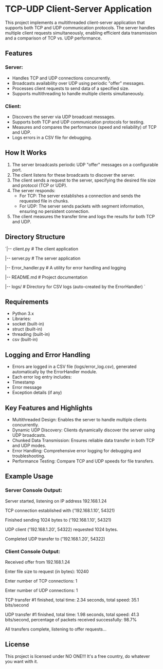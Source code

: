 # TCP-UDP Client-Server Application
This project implements a multithreaded client-server application that supports both TCP and UDP communication protocols. The server handles multiple client requests simultaneously, enabling efficient data transmission and a comparison of TCP vs. UDP performance.

## Features
### Server:

* Handles TCP and UDP connections concurrently.
* Broadcasts availability over UDP using periodic "offer" messages.
* Processes client requests to send data of a specified size.
* Supports multithreading to handle multiple clients simultaneously.
### Client:

* Discovers the server via UDP broadcast messages.
* Supports both TCP and UDP communication protocols for testing.
* Measures and compares the performance (speed and reliability) of TCP and UDP.
* Logs errors in a CSV file for debugging.


## How It Works
1. The server broadcasts periodic UDP "offer" messages on a configurable port.
2. The client listens for these broadcasts to discover the server.
3. The client sends a request to the server, specifying the desired file size and protocol (TCP or UDP).
4. The server responds:
   * For TCP: The server establishes a connection and sends the requested file in chunks.
   * For UDP: The server sends packets with segment information, ensuring no persistent connection.
5. The client measures the transfer time and logs the results for both TCP and UDP.

## Directory Structure
`|-- client.py        # The client application

|-- server.py        # The server application

|-- Error_handler.py # A utility for error handling and logging

|-- README.md        # Project documentation

|-- logs/            # Directory for CSV logs (auto-created by the ErrorHandler)
`
## Requirements
* Python 3.x 
* Libraries:
* socket (built-in)
* struct (built-in)
* threading (built-in)
* csv (built-in)

## Logging and Error Handling
* Errors are logged in a CSV file (logs/error_log.csv), generated automatically by the ErrorHandler module.
* Each error log entry includes:
* Timestamp
* Error message
* Exception details (if any)

## Key Features and Highlights
* Multithreaded Design: Enables the server to handle multiple clients concurrently.
* Dynamic UDP Discovery: Clients dynamically discover the server using UDP broadcasts.
* Chunked Data Transmission: Ensures reliable data transfer in both TCP and UDP modes.
* Error Handling: Comprehensive error logging for debugging and troubleshooting.
* Performance Testing: Compare TCP and UDP speeds for file transfers.

## Example Usage
### Server Console Output:
Server started, listening on IP address 192.168.1.24

TCP connection established with ('192.168.1.10', 54321)

Finished sending 1024 bytes to ('192.168.1.10', 54321)

UDP client ('192.168.1.20', 54322) requested 1024 bytes.

Completed UDP transfer to ('192.168.1.20', 54322)

### Client Console Output:
Received offer from 192.168.1.24

Enter file size to request (in bytes): 10240

Enter number of TCP connections: 1

Enter number of UDP connections: 1


TCP transfer #1 finished, total time: 2.34 seconds, total speed: 35.1 bits/second

UDP transfer #1 finished, total time: 1.98 seconds, total speed: 41.3 bits/second, percentage of packets received successfully: 98.7%

All transfers complete, listening to offer requests...

## License
This project is licensed under NO ONE!!! It's a free country, do whatever you want with it.